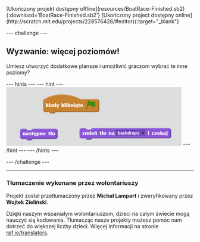 <div class="p-hero-buttons">
 [Ukończony projekt dostępny offline](resources/BoatRace-Finished.sb2){:download='BoatRace-Finished.sb2'}
 [Ukończony project dostępny online](http://scratch.mit.edu/projects/228576426/#editor){:target="_blank"}
</div>

--- challenge ---

## Wyzwanie: więcej poziomów!

Umiesz utworzyć dodatkowe plansze i umożliwić graczom wybrać te inne poziomy?

--- hints --- --- hint --- ![screenshot](images/boat-levels-blocks.png) --- /hint --- --- /hints ---

--- /challenge ---
***
### Tłumaczenie wykonane przez wolontariuszy 

Projekt został przetłumaczony przez **Michał Lampart** i zweryfikowany przez **Wojtek Zieliński**. 

Dzięki naszym wspaniałym wolontariuszom, dzieci na całym świecie mogą nauczyć się kodowania. Tłumacząc nasze projekty możesz pomóc nam dotrzeć do większej liczby dzieci. Więcej informacji na stronie [rpf.io/translators](https://rpf.io/translators).